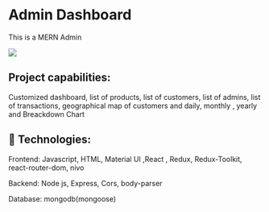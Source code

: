 # Admin Dashboard
  This is a MERN Admin




![](https://media.giphy.com/media/S1sZNvjX5dKtghdf8m/giphy.gif)


## Project capabilities:

Customized dashboard, list of products, list of customers, list of admins, list of transactions, geographical map of customers and daily, monthly 
, yearly and Breackdown Chart

    
## 🚀 Technologies:
  Frontend:
    Javascript, HTML, Material UI ,React , Redux, Redux-Toolkit, react-router-dom, nivo
    
  Backend:
    Node js, Express, Cors, body-parser
    
  Database:
    mongodb(mongoose)

